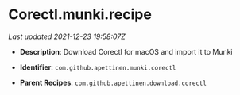 # Corectl.munki.recipe

_Last updated 2021-12-23 19:58:07Z_

- **Description**: Download Corectl for macOS and import it to Munki

- **Identifier**: `com.github.apettinen.munki.corectl`

- **Parent Recipes**: `com.github.apettinen.download.corectl`